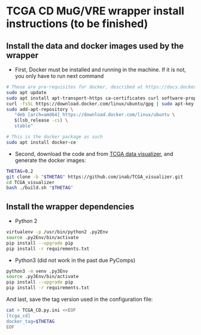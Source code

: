 # TCGA CD MuG/VRE wrapper install instructions (to be finished)

## Install the data and docker images used by the wrapper

* First, Docker must be installed and running in the machine. If it is not, you only have to run next command

 ```bash
 # These are pre-requisites for docker, described at https://docs.docker.com/install/linux/docker-ce/ubuntu/#install-using-the-repository
 sudo apt update
 sudo apt install apt-transport-https ca-certificates curl software-properties-common
 curl -fsSL https://download.docker.com/linux/ubuntu/gpg | sudo apt-key add -
 sudo add-apt-repository \
    "deb [arch=amd64] https://download.docker.com/linux/ubuntu \
    $(lsb_release -cs) \
    stable"
 
 # This is the docker package as such
 sudo apt install docker-ce
 ```

* Second, download the code and from [TCGA data visualizer](https://github.com/inab/TCGA_visualizer), and generate the docker images:

 ```bash
 THETAG=0.2
 git clone -b "$THETAG" https://github.com/inab/TCGA_visualizer.git
 cd TCGA_visualizer
 bash ./build.sh "$THETAG"
 ```

## Install the wrapper dependencies

* Python 2

```bash
virtualenv -p /usr/bin/python2 .py2Env
source .py2Env/bin/activate
pip install --upgrade pip
pip install -r requirements.txt
```
* Python3 (did not work in the past due PyComps)

```bash
python3 -m venv .py3Env
source .py3Env/bin/activate
pip install --upgrade pip
pip install -r requirements.txt
```

And last, save the tag version used in the configuration file:

```bash
cat > TCGA_CD.py.ini <<EOF
[tcga_cd]
docker_tag=$THETAG
EOF